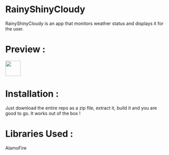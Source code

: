 # RainyShinyCloudy

RainyShinyCloudy is an app that monitors weather status and displays it for the user.

# Preview : 
<img src="http://i.imgur.com/tiaG1P5.png" width="48">

# Installation :
Just download the entire repo as a zip file, extract it, build it and you are good to go.
It works out of the box !

# Libraries Used :
AlamoFire
